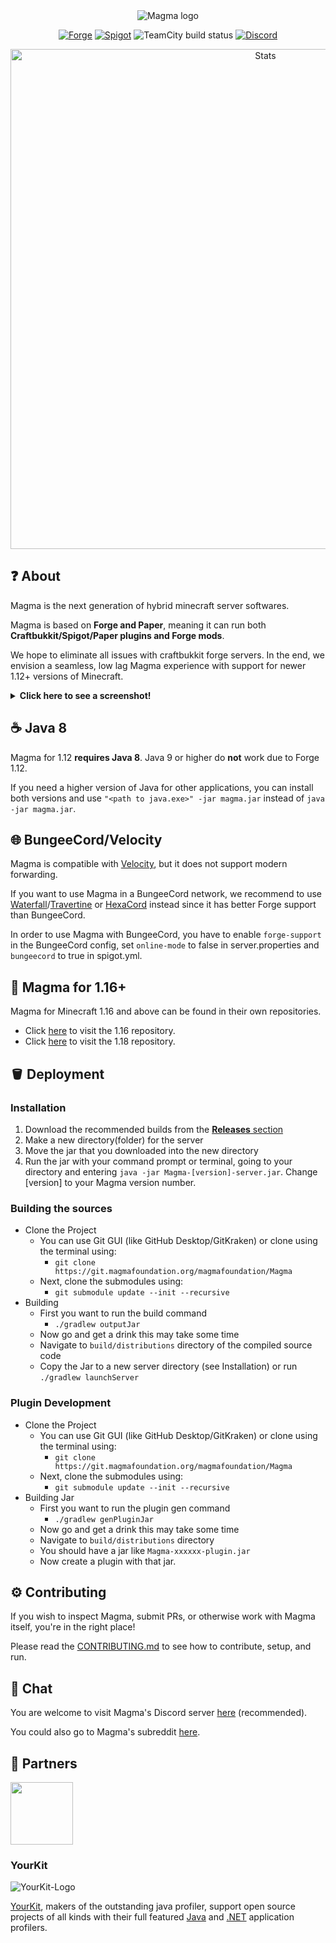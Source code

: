 <div align="center">
<img src="https://i.imgur.com/zTCTCWG.png" alt="Magma logo" align="middle"></img>

[![Forge](https://img.shields.io/badge/Minecraft%20Forge-1.12.2%20--%202860-orange.svg?style=flat)](https://files.minecraftforge.net/net/minecraftforge/forge/index_1.12.2.html)
[![Spigot](https://img.shields.io/badge/Paper/Spigot-1.12.2-yellow.svg)](https://github.com/PaperMC/Paper/tree/ver/1.12.2)
![TeamCity build status](https://teamcity.magmafoundation.org/app/rest/builds/buildType:id:MagmaFoundation_Magma_Build/statusIcon.svg)
[![Discord](https://img.shields.io/discord/612695539729039411.svg?logo=discord&logoWidth=18&colorB=7289DA)](https://discord.gg/magma)

<a href="https://bstats.org/plugin/server-implementation/Magma/17219"> <img src="https://bstats.org/signatures/server-implementation/Magma.svg" alt="Stats" width="800"> </a>
</div>

## ❓ About 

Magma is the next generation of hybrid minecraft server softwares.

Magma is based on **Forge and Paper**, meaning it can run both **Craftbukkit/Spigot/Paper plugins and Forge mods**.

We hope to eliminate all issues with craftbukkit forge servers. In the end, we envision a seamless, low lag Magma experience with support for newer 1.12+ versions of Minecraft.
<details>
   <summary><b>Click here to see a screenshot!</b></summary>
   <img src="https://i.imgur.com/3DnRHur.png" alt="EssentialsX with Chisel and Biomes O' Plenty" width="640">
   </br><a href="https://essentialsx.net/">EssentialsX</a> with <a href="https://www.curseforge.com/minecraft/mc-mods/chisel">Chisel</a> and <a href="https://www.curseforge.com/minecraft/mc-mods/biomes-o-plenty">Biomes O' Plenty</a>
</details>

## ☕️ Java 8
Magma for 1.12 <b>requires Java 8</b>. Java 9 or higher do <b>not</b> work due to Forge 1.12.

If you need a higher version of Java for other applications, you can install both versions and use `"<path to java.exe>" -jar magma.jar` instead of `java -jar magma.jar`.

## 🌐 BungeeCord/Velocity

Magma is compatible with [Velocity](https://velocitypowered.com/downloads), but it does not support modern forwarding.

If you want to use Magma in a BungeeCord network, we recommend to use [Waterfall](https://github.com/PaperMC/Waterfall)/[Travertine](https://github.com/PaperMC/Travertine) or [HexaCord](https://github.com/HexagonMC/BungeeCord) instead since it has better Forge support than BungeeCord.

In order to use Magma with BungeeCord, you have to enable `forge-support` in the BungeeCord config, set `online-mode` to false in server.properties and `bungeecord` to true in spigot.yml.

## 🧪 Magma for 1.16+

Magma for Minecraft 1.16 and above can be found in their own repositories. 

- Click [here](https://git.magmafoundation.org/magmafoundation/Magma-1-16-x) to visit the 1.16 repository.
- Click [here](https://git.magmafoundation.org/magmafoundation/Magma-1-18-x) to visit the 1.18 repository.

## 🪣 Deployment

### Installation

1. Download the recommended builds from the [**Releases** section](https://git.magmafoundation.org/magmafoundation/Magma/releases)
2. Make a new directory(folder) for the server
3. Move the jar that you downloaded into the new directory
4. Run the jar with your command prompt or terminal, going to your directory and entering `java -jar Magma-[version]-server.jar`. Change [version] to your Magma version number.

### Building the sources

- Clone the Project
  - You can use Git GUI (like GitHub Desktop/GitKraken) or clone using the terminal using:
    - `git clone https://git.magmafoundation.org/magmafoundation/Magma`
  - Next, clone the submodules using:
    - `git submodule update --init --recursive`
- Building
  - First you want to run the build command
    - `./gradlew outputJar`
  - Now go and get a drink this may take some time
  - Navigate to `build/distributions` directory of the compiled source code
  - Copy the Jar to a new server directory (see Installation) or run `./gradlew launchServer`

### Plugin Development

- Clone the Project
  - You can use Git GUI (like GitHub Desktop/GitKraken) or clone using the terminal using:
    - `git clone https://git.magmafoundation.org/magmafoundation/Magma`
  - Next, clone the submodules using:
    - `git submodule update --init --recursive`
- Building Jar
  - First you want to run the plugin gen command
    - `./gradlew genPluginJar`
  - Now go and get a drink this may take some time
  - Navigate to `build/distributions` directory
  - You should have a jar like `Magma-xxxxxx-plugin.jar`
  - Now create a plugin with that jar.

## ⚙️ Contributing

If you wish to inspect Magma, submit PRs, or otherwise work with Magma itself, you're in the right place!

Please read the [CONTRIBUTING.md](https://git.magmafoundation.org/magmafoundation/Magma/CONTRIBUTING.md) to see how to contribute, setup, and run.

## 💬 Chat

You are welcome to visit Magma's Discord server [here](https://discord.gg/Magma) (recommended).

You could also go to Magma's subreddit [here](https://www.reddit.com/r/Magma).

## 👥 Partners
<a href="https://craftycontrol.com/"><img src="https://i.imgur.com/243oDOX.png" width="100" height="100"></a>

### YourKit
![YourKit-Logo](https://www.yourkit.com/images/yklogo.png)

[YourKit](http://www.yourkit.com/), makers of the outstanding java profiler, support open source projects of all kinds with their full featured [Java](https://www.yourkit.com/java/profiler/index.jsp) and [.NET](https://www.yourkit.com/.net/profiler/index.jsp) application profilers.
